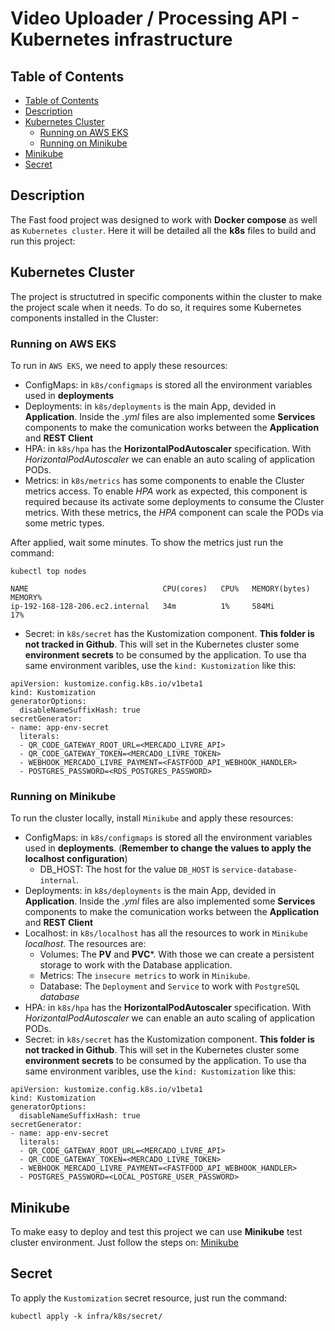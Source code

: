 # Video Uploader / Processing API - Kubernetes infrastructure

## Table of Contents

- [Table of Contents](#table-of-contents)
- [Description](#description)
- [Kubernetes Cluster](#kubernetes-cluster)
    - [Running on AWS EKS](#running-on-aws-eks)
    - [Running on Minikube](#running-on-minikube)
- [Minikube](#minikube)
- [Secret](#secret)


## Description

The Fast food project was designed to work with **Docker compose** as well as `Kubernetes cluster`. Here it will be detailed all the **k8s** files to build and run this project:

## Kubernetes Cluster

The project is structutred in specific components within the cluster to make the project scale when it needs. To do so, it requires some Kubernetes components installed in the Cluster:

### Running on AWS EKS

To run in `AWS EKS`, we need to apply these resources:

 - ConfigMaps: in `k8s/configmaps` is stored all the environment variables used in **deployments**
 - Deployments: in `k8s/deployments` is the main App, devided in **Application**. Inside the *.yml* files are also implemented some **Services** components to make the comunication works between the **Application** and **REST Client**
 - HPA: in `k8s/hpa` has the **HorizontalPodAutoscaler** specification. With *HorizontalPodAutoscaler* we can enable an auto scaling of application PODs.
 - Metrics: in `k8s/metrics` has some components to enable the Cluster metrics access. To enable *HPA* work as expected, this component is required because its activate some deployments to consume the Cluster metrics. With these metrics, the *HPA* component can scale the PODs via some metric types. 
 
 After applied, wait some minutes. To show the metrics just run the command:

 ```
kubectl top nodes

NAME                              CPU(cores)   CPU%   MEMORY(bytes)   MEMORY%   
ip-192-168-128-206.ec2.internal   34m          1%     584Mi           17% 
 ```

 - Secret: in `k8s/secret` has the Kustomization component. **This folder is not tracked in Github**. This will set in the Kubernetes cluster some **environment secrets** to be consumed by the application. 
 To use tha same environment varibles, use the `kind: Kustomization` like this:

```
apiVersion: kustomize.config.k8s.io/v1beta1
kind: Kustomization
generatorOptions:
  disableNameSuffixHash: true
secretGenerator:
- name: app-env-secret
  literals:
  - QR_CODE_GATEWAY_ROOT_URL=<MERCADO_LIVRE_API>
  - QR_CODE_GATEWAY_TOKEN=<MERCADO_LIVRE_TOKEN>
  - WEBHOOK_MERCADO_LIVRE_PAYMENT=<FASTFOOD_API_WEBHOOK_HANDLER>
  - POSTGRES_PASSWORD=<RDS_POSTGRES_PASSWORD>
```

### Running on Minikube

To run the cluster locally, install `Minikube` and apply these resources:

 - ConfigMaps: in `k8s/configmaps` is stored all the environment variables used in **deployments**. (**Remember to change the values to apply the localhost configuration**)
    - DB_HOST: The host for the value `DB_HOST` is `service-database-internal`.
 - Deployments: in `k8s/deployments` is the main App, devided in **Application**. Inside the *.yml* files are also implemented some **Services** components to make the comunication works between the **Application** and **REST Client**
 - Localhost: in `k8s/localhost` has all the resources to work in `Minikube` *localhost*. The resources are:
    - Volumes: The **PV** and **PVC***. With those we can create a persistent storage to work with the Database application.
    - Metrics: The `insecure metrics` to work in `Minikube`.
    - Database: The `Deployment` and `Service` to work with `PostgreSQL` *database*
 - HPA: in `k8s/hpa` has the **HorizontalPodAutoscaler** specification. With *HorizontalPodAutoscaler* we can enable an auto scaling of application PODs.
 - Secret: in `k8s/secret` has the Kustomization component. **This folder is not tracked in Github**. This will set in the Kubernetes cluster some **environment secrets** to be consumed by the application. 
 To use tha same environment varibles, use the `kind: Kustomization` like this:

```
apiVersion: kustomize.config.k8s.io/v1beta1
kind: Kustomization
generatorOptions:
  disableNameSuffixHash: true
secretGenerator:
- name: app-env-secret
  literals:
  - QR_CODE_GATEWAY_ROOT_URL=<MERCADO_LIVRE_API>
  - QR_CODE_GATEWAY_TOKEN=<MERCADO_LIVRE_TOKEN>
  - WEBHOOK_MERCADO_LIVRE_PAYMENT=<FASTFOOD_API_WEBHOOK_HANDLER>
  - POSTGRES_PASSWORD=<LOCAL_POSTGRE_USER_PASSWORD>
```

## Minikube

To make easy to deploy and test this project we can use **Minikube** test cluster environment.
Just follow the steps on: [Minikube](https://minikube.sigs.k8s.io/docs/)

## Secret

To apply the `Kustomization` secret resource, just run the command:

```
kubectl apply -k infra/k8s/secret/
```
